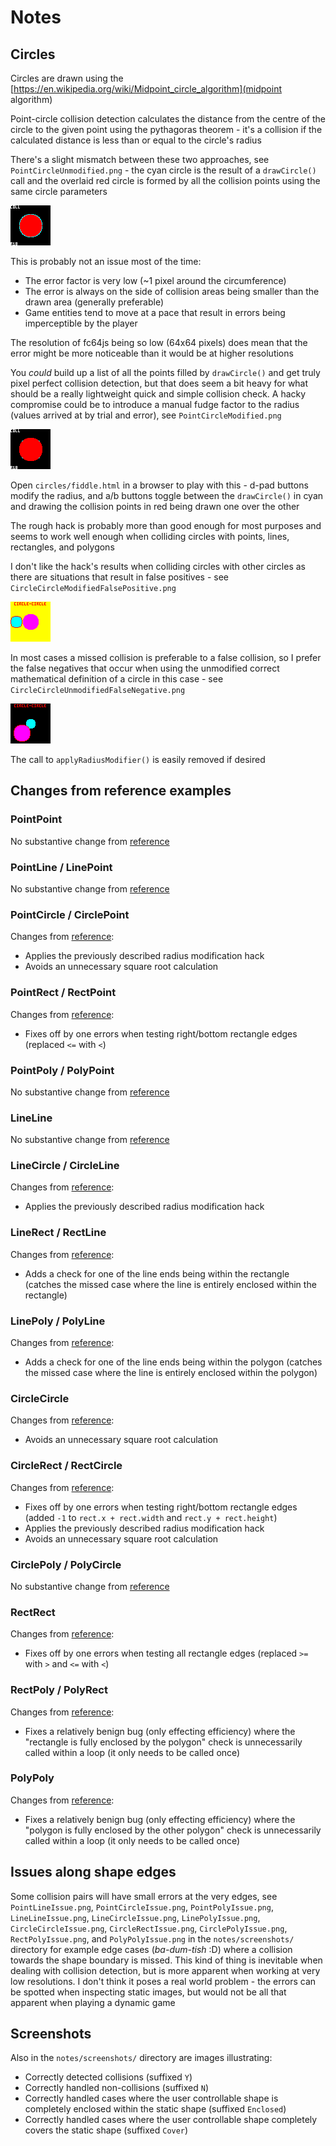 # Notes

## Circles

Circles are drawn using the [https://en.wikipedia.org/wiki/Midpoint_circle_algorithm](midpoint algorithm)

Point-circle collision detection calculates the distance from the centre of the circle to the given point using the pythagoras theorem - it's a collision if the calculated distance is less than or equal to the circle's radius

There's a slight mismatch between these two approaches, see ```PointCircleUnmodified.png``` - the cyan circle is the result of a ```drawCircle()``` call and the overlaid red circle is formed by all the collision points using the same circle parameters

![screenshot](circles/PointCircleUnmodified.png)

This is probably not an issue most of the time:

* The error factor is very low (~1 pixel around the circumference)
* The error is always on the side of collision areas being smaller than the drawn area (generally preferable)
* Game entities tend to move at a pace that result in errors being imperceptible by the player

The resolution of fc64js being so low (64x64 pixels) does mean that the error might be more noticeable than it would be at higher resolutions

You *could* build up a list of all the points filled by ```drawCircle()``` and get truly pixel perfect collision detection, but that does seem a bit heavy for what should be a really lightweight quick and simple collision check. A hacky compromise could be to introduce a manual fudge factor to the radius (values arrived at by trial and error), see ```PointCircleModified.png```

![screenshot](circles/PointCircleModified.png)

Open ```circles/fiddle.html``` in a browser to play with this - d-pad buttons modify the radius, and a/b buttons toggle between the ```drawCircle()``` in cyan and drawing the collision points in red being drawn one over the other

The rough hack is probably more than good enough for most purposes and seems to work well enough when colliding circles with points, lines, rectangles, and polygons

I don't like the hack's results when colliding circles with other circles as there are situations that result in false positives - see ```CircleCircleModifiedFalsePositive.png```

![screenshot](circles/CircleCircleModifiedFalsePositive.png)

In most cases a missed collision is preferable to a false collision, so I prefer the false negatives that occur when using the unmodified correct mathematical definition of a circle in this case - see ```CircleCircleUnmodifiedFalseNegative.png```

![screenshot](circles/CircleCircleUnmodifiedFalseNegative.png)

The call to ```applyRadiusModifier()``` is easily removed if desired

## Changes from reference examples

### PointPoint

No substantive change from [reference](https://www.jeffreythompson.org/collision-detection/point-point.php)

### PointLine / LinePoint

No substantive change from [reference](https://www.jeffreythompson.org/collision-detection/line-point.php)

### PointCircle / CirclePoint

Changes from [reference](https://www.jeffreythompson.org/collision-detection/point-circle.php):

* Applies the previously described radius modification hack
* Avoids an unnecessary square root calculation

### PointRect / RectPoint

Changes from [reference](https://www.jeffreythompson.org/collision-detection/point-rect.php):

* Fixes off by one errors when testing right/bottom rectangle edges (replaced ```<=``` with ```<```)

### PointPoly / PolyPoint

No substantive change from [reference](https://www.jeffreythompson.org/collision-detection/poly-point.php)

### LineLine

No substantive change from [reference](https://www.jeffreythompson.org/collision-detection/line-line.php)

### LineCircle / CircleLine

Changes from [reference](https://www.jeffreythompson.org/collision-detection/line-circle.php):

* Applies the previously described radius modification hack

### LineRect / RectLine

Changes from [reference](https://www.jeffreythompson.org/collision-detection/line-rect.php):

* Adds a check for one of the line ends being within the rectangle (catches the missed case where the line is entirely enclosed within the rectangle)

### LinePoly / PolyLine

Changes from [reference](https://www.jeffreythompson.org/collision-detection/poly-line.php):

* Adds a check for one of the line ends being within the polygon (catches the missed case where the line is entirely enclosed within the polygon)

### CircleCircle

Changes from [reference](https://www.jeffreythompson.org/collision-detection/circle-circle.php):

* Avoids an unnecessary square root calculation

### CircleRect / RectCircle

Changes from [reference](https://www.jeffreythompson.org/collision-detection/circle-rect.php):

* Fixes off by one errors when testing right/bottom rectangle edges (added ```-1``` to ```rect.x + rect.width``` and ```rect.y + rect.height```)
* Applies the previously described radius modification hack
* Avoids an unnecessary square root calculation

### CirclePoly / PolyCircle

No substantive change from [reference](https://www.jeffreythompson.org/collision-detection/poly-circle.php)

### RectRect

Changes from [reference](https://www.jeffreythompson.org/collision-detection/rect-rect.php):

* Fixes off by one errors when testing all rectangle edges (replaced ```>=``` with ```>``` and ```<=``` with ```<```)

### RectPoly / PolyRect

Changes from [reference](https://www.jeffreythompson.org/collision-detection/poly-rect.php):

* Fixes a relatively benign bug (only effecting efficiency) where the "rectangle is fully enclosed by the polygon" check is unnecessarily called within a loop (it only needs to be called once)

### PolyPoly

Changes from [reference](https://www.jeffreythompson.org/collision-detection/poly-poly.php):

* Fixes a relatively benign bug (only effecting efficiency) where the "polygon is fully enclosed by the other polygon" check is unnecessarily called within a loop (it only needs to be called once)

## Issues along shape edges

Some collision pairs will have small errors at the very edges, see ```PointLineIssue.png```, ```PointCircleIssue.png```, ```PointPolyIssue.png```, ```LineLineIssue.png```, ```LineCircleIssue.png```, ```LinePolyIssue.png```, ```CircleCircleIssue.png```, ```CircleRectIssue.png```, ```CirclePolyIssue.png```, ```RectPolyIssue.png```, and ```PolyPolyIssue.png``` in the ```notes/screenshots/``` directory for example edge cases (*ba-dum-tish* :D) where a collision towards the shape boundary is missed. This kind of thing is inevitable when dealing with collision detection, but is more apparent when working at very low resolutions. I don't think it poses a real world problem - the errors can be spotted when inspecting static images, but would not be all that apparent when playing a dynamic game

## Screenshots

Also in the ```notes/screenshots/``` directory are images illustrating:

* Correctly detected collisions (suffixed ```Y```)
* Correctly handled non-collisions (suffixed ```N```)
* Correctly handled cases where the user controllable shape is completely enclosed within the static shape (suffixed ```Enclosed```)
* Correctly handled cases where the user controllable shape completely covers the static shape (suffixed ```Cover```)
